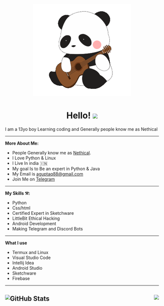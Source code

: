 <h1 align='center'> <IMG SRC="https://raw.githubusercontent.com/AdityaGupta345/AdityaGupta345/main/62138674_48x48.gif"></h1>

<h1 align='center'>  Hello! <img src="https://raw.githubusercontent.com/MartinHeinz/MartinHeinz/master/wave.gif" width="30px"> </h1>
I am a 13yo boy Learning coding and Generally people know me as Nethical
</br>

----------
**More About Me:**

- People Generally know me as [Nethical](https://www.youtube.com/c/NethicalTech).
- I Love Python & Linux
- I Live In india :india:
- My goal Is to Be an expert in Python & Java
- My Email is aguptaq88@gmail.com
- Join Me on [Telegram](@sktol)
----------

**My Skills ⚒:**

- Python
- Css/html
- Certified Expert in Sketchware 
- LittleBit Ethical Hacking
- Android Development 
- Making Telegram and Discord Bots
----------

**What I use**
- Termux and Linux
- Visual Studio Code
- Intellij Idea
- Android Studio
- Sketchware
- Firebase 
------------
![GitHub Stats](https://github-readme-stats.vercel.app/api?username=AdityaGupta345&show_icons=true&hide_border=true&theme=dark)
<img align="right" src="https://github-readme-stats.vercel.app/api/top-langs/?username=AdityaGupta345&layout=compact&hide_border=true&theme=dark"></img>
--------------
